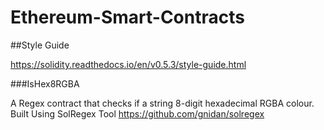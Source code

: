 # Ethereum-Smart-Contracts

##Style Guide

https://solidity.readthedocs.io/en/v0.5.3/style-guide.html

###IsHex8RGBA

A Regex contract that checks if a string 8-digit hexadecimal RGBA colour. Built Using SolRegex Tool https://github.com/gnidan/solregex
